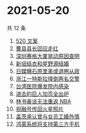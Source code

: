 # 2021-05-20

共 12 条

<!-- BEGIN -->
<!-- 最后更新时间 Thu May 20 2021 11:18:37 GMT+0800 (China Standard Time) -->

1. [520 文案](https://www.zhihu.com/search?q=520文案)
2. [曹县县长回应走红](https://www.zhihu.com/search?q=曹县)
3. [深圳赛格大厦晃动原因查明](https://www.zhihu.com/search?q=赛格大厦)
4. [新垣结衣和星野源结婚](https://www.zhihu.com/search?q=新垣结衣结婚)
5. [日媒曝石原里美或退圈从政](https://www.zhihu.com/search?q=石原里美)
6. [浙江一特斯拉撞倒两名交警](https://www.zhihu.com/search?q=特斯拉)
7. [台湾医院爆发院内感染](https://www.zhihu.com/search?q=台湾疫情)
8. [进击的巨人加页全出炉](https://www.zhihu.com/search?q=进击的巨人)
9. [林书豪谈无法重返 NBA](https://www.zhihu.com/search?q=林书豪)
10. [祝融号传回火星照片](https://www.zhihu.com/search?q=祝融号火星照片)
11. [盖茨承认曾与女员工婚外情](https://www.zhihu.com/search?q=比尔盖茨)
12. [鸿蒙系统将支持第三方手机](https://www.zhihu.com/search?q=鸿蒙系统)

<!-- END -->
